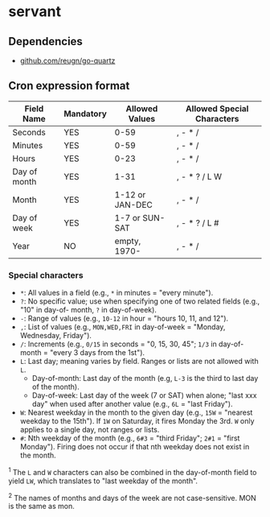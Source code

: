 # servant

## Dependencies

- [github.com/reugn/go-quartz](https://github.com/reugn/go-quartz)

## Cron expression format

| Field Name   | Mandatory | Allowed Values  | Allowed Special Characters |
|--------------|-----------|-----------------|----------------------------|
| Seconds      | YES       | 0-59            | , - * /                    |
| Minutes      | YES       | 0-59            | , - * /                    |
| Hours        | YES       | 0-23            | , - * /                    |
| Day of month | YES       | 1-31            | , - * ? / L W              |
| Month        | YES       | 1-12 or JAN-DEC | , - * /                    |
| Day of week  | YES       | 1-7 or SUN-SAT  | , - * ? / L #              |
| Year         | NO        | empty, 1970-    | , - * /                    |

### Special characters

- `*`: All values in a field (e.g., `*` in minutes = "every minute").
- `?`: No specific value; use when specifying one of two related fields (e.g., "10" in day-of- month, `?` in
  day-of-week).
- `-`: Range of values (e.g., `10-12` in hour = "hours 10, 11, and 12").
- `,`: List of values (e.g., `MON,WED,FRI` in day-of-week = "Monday, Wednesday, Friday").
- `/`: Increments (e.g., `0/15` in seconds = "0, 15, 30, 45"; `1/3` in day-of-month = "every 3 days from the 1st").
- `L`: Last day; meaning varies by field. Ranges or lists are not allowed with `L`.
  - Day-of-month: Last day of the month (e.g, `L-3` is the third to last day of the month).
  - Day-of-week: Last day of the week (7 or SAT) when alone; "last xxx day" when used after
    another value (e.g., `6L` = "last Friday").
- `W`: Nearest weekday in the month to the given day (e.g., `15W` = "nearest weekday to the 15th"). If `1W` on
  Saturday, it fires Monday the 3rd. `W` only applies to a single day, not ranges or lists.
- `#`: Nth weekday of the month (e.g., `6#3` = "third Friday"; `2#1` = "first Monday"). Firing does not occur if
  that nth weekday does not exist in the month.

<sup>1</sup> The `L` and `W` characters can also be combined in the day-of-month field to yield `LW`, which
translates to "last weekday of the month".

<sup>2</sup> The names of months and days of the week are not case-sensitive. MON is the same as mon.
